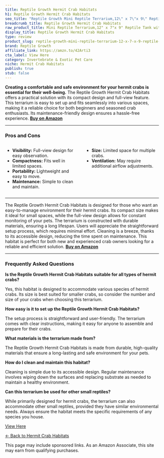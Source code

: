 ```yaml
---
title: Reptile Growth Hermit Crab Habitats
h1: Reptile Growth Hermit Crab Habitats
seo_title: "Reptile Growth Mini Reptile Terrarium,12\" x 7\"x 9\" Reptile\u2026"
breadcrumb_title: Reptile Growth Hermit Crab Habitats
raw_product_title: Mini Reptile Terrarium,12" x 7"x 9" Reptile Tank with Full View
display_title: Reptile Growth Hermit Crab Habitats
type: review
product_slug: reptile-growth-mini-reptile-terrarium-12-x-7-x-9-reptile-tank-with-full-view
brand: Reptile Growth
affiliate_link: https://amzn.to/42Arti3
cta_label: View Here
category: Invertebrate & Exotic Pet Care
niche: Hermit Crab Habitats
publish: true
stub: false
---
```


<div id="intro" class="full-width">
  <p><strong>Creating a comfortable and safe environment for your hermit crabs is essential for their well-being.</strong> The Reptile Growth Hermit Crab Habitats offers a practical solution with its compact design and full-view feature. This terrarium is easy to set up and fits seamlessly into various spaces, making it a reliable choice for both beginners and seasoned crab enthusiasts. Its maintenance-friendly design ensures a hassle-free experience. <a href="https://amzn.to/42Arti3" rel="nofollow sponsored noopener" target="_blank"><strong>Buy on Amazon</strong></a></p>
</div>

<hr />
<h3 id="pros-cons">Pros and Cons</h3>
<div class="pc-grid" style="display:grid;grid-template-columns:1fr 1fr;gap:16px;">
  <ul>
    <li><strong>Visibility:</strong> Full-view design for easy observation.</li>
    <li><strong>Compactness:</strong> Fits well in limited spaces.</li>
    <li><strong>Portability:</strong> Lightweight and easy to move.</li>
    <li><strong>Maintenance:</strong> Simple to clean and maintain.</li>
  </ul>
  <ul>
    <li><strong>Size:</strong> Limited space for multiple crabs.</li>
    <li><strong>Ventilation:</strong> May require additional airflow adjustments.</li>
  </ul>
</div>
<hr />

<div class="full-width">
  <p>The Reptile Growth Hermit Crab Habitats is designed for those who want an easy-to-manage environment for their hermit crabs. Its compact size makes it ideal for small spaces, while the full-view design allows for constant monitoring of your pets. The terrarium is constructed with durable materials, ensuring a long lifespan. Users will appreciate the straightforward setup process, which requires minimal effort. Cleaning is a breeze, thanks to its accessible design, reducing the time spent on maintenance. This habitat is perfect for both new and experienced crab owners looking for a reliable and efficient solution. <a href="https://amzn.to/42Arti3" rel="nofollow sponsored noopener" target="_blank"><strong>Buy on Amazon</strong></a></p>
</div>

<hr />
<h3 id="faqs">Frequently Asked Questions</h3>

<p><strong>Is the Reptile Growth Hermit Crab Habitats suitable for all types of hermit crabs?</strong></p>
<p>Yes, this habitat is designed to accommodate various species of hermit crabs. Its size is best suited for smaller crabs, so consider the number and size of your crabs when choosing this terrarium.</p>

<p><strong>How easy is it to set up the Reptile Growth Hermit Crab Habitats?</strong></p>
<p>The setup process is straightforward and user-friendly. The terrarium comes with clear instructions, making it easy for anyone to assemble and prepare for their crabs.</p>

<p><strong>What materials is the terrarium made from?</strong></p>
<p>The Reptile Growth Hermit Crab Habitats is made from durable, high-quality materials that ensure a long-lasting and safe environment for your pets.</p>

<p><strong>How do I clean and maintain this habitat?</strong></p>
<p>Cleaning is simple due to its accessible design. Regular maintenance involves wiping down the surfaces and replacing substrate as needed to maintain a healthy environment.</p>

<p><strong>Can this terrarium be used for other small reptiles?</strong></p>
<p>While primarily designed for hermit crabs, the terrarium can also accommodate other small reptiles, provided they have similar environmental needs. Always ensure the habitat meets the specific requirements of any species you house.</p>
<p><a class="btn" href="https://amzn.to/42Arti3" target="_blank" rel="nofollow sponsored noopener">View Here</a></p>
<p><a href="/roundups/invertebrate-exotic-pet-care/hermit-crab-habitats/">← Back to Hermit Crab Habitats</a></p>
<aside class="disclosure">This page may include sponsored links. As an Amazon Associate, this site may earn from qualifying purchases.</aside>
